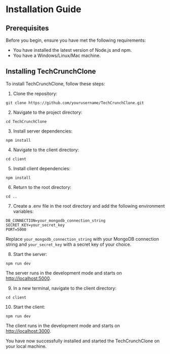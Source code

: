 # Installation Guide

## Prerequisites

Before you begin, ensure you have met the following requirements:

- You have installed the latest version of Node.js and npm.
- You have a Windows/Linux/Mac machine.

## Installing TechCrunchClone

To install TechCrunchClone, follow these steps:

1. Clone the repository:

```
git clone https://github.com/yourusername/TechCrunchClone.git
```

2. Navigate to the project directory:

```
cd TechCrunchClone
```

3. Install server dependencies:

```
npm install
```

4. Navigate to the client directory:

```
cd client
```

5. Install client dependencies:

```
npm install
```

6. Return to the root directory:

```
cd ..
```

7. Create a .env file in the root directory and add the following environment variables:

```
DB_CONNECTION=your_mongodb_connection_string
SECRET_KEY=your_secret_key
PORT=5000
```

Replace `your_mongodb_connection_string` with your MongoDB connection string and `your_secret_key` with a secret key of your choice.

8. Start the server:

```
npm run dev
```

The server runs in the development mode and starts on [http://localhost:5000](http://localhost:5000).

9. In a new terminal, navigate to the client directory:

```
cd client
```

10. Start the client:

```
npm run dev
```

The client runs in the development mode and starts on [http://localhost:3000](http://localhost:3000).

You have now successfully installed and started the TechCrunchClone on your local machine.